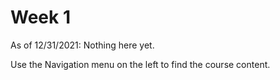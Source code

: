 # Week 1

As of 12/31/2021: Nothing here yet.

Use the Navigation menu on the left to find the course content.